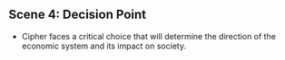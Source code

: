 ## Scene 4: Decision Point
- Cipher faces a critical choice that will determine the direction of the economic system and its impact on society.

```
